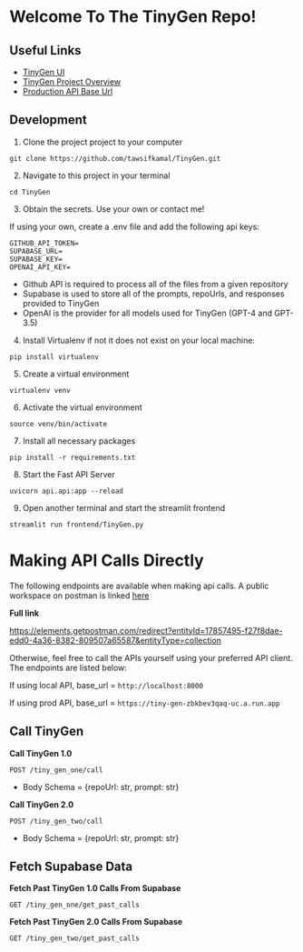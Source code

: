 
# Welcome To The TinyGen Repo!

## Useful Links

- [TinyGen UI](https://tiny-gen.streamlit.app/)
- [TinyGen Project Overview](https://tawsifkamal.notion.site/TinyGen-3bc759c6254a4e33ad7f7fac86d97c0b?pvs=74)
- [Production API Base Url](https://tiny-gen-zbkbev3qaq-uc.a.run.app)


## Development

1. Clone the project project to your computer

```
git clone https://github.com/tawsifkamal/TinyGen.git
```

2. Navigate to this project in your terminal

```
cd TinyGen
```

3. Obtain the secrets. Use your own or contact me!

If using your own, create a .env file and add the following api keys:

```
GITHUB_API_TOKEN=
SUPABASE_URL=
SUPABASE_KEY=
OPENAI_API_KEY=
```

- Github API is required to process all of the files from a given repository
- Supabase is used to store all of the prompts, repoUrls, and responses provided to TinyGen
- OpenAI is the provider for all models used for TinyGen (GPT-4 and GPT-3.5)

4. Install Virtualenv if not it does not exist on your local machine:

```
pip install virtualenv
```

5. Create a virtual environment
```
virtualenv venv
```


6. Activate the virtual environment

```
source venv/bin/activate
```

7. Install all necessary packages
```
pip install -r requirements.txt
```

8. Start the Fast API Server
```
uvicorn api.api:app --reload
```

9. Open another terminal and start the streamlit frontend
```
streamlit run frontend/TinyGen.py
```

# Making API Calls Directly
The following endpoints are available when making api calls. A public workspace on postman is linked [here](https://elements.getpostman.com/redirect?entityId=17857495-f27f8dae-edd0-4a36-8382-809507a65587&entityType=collection)

**Full link**

https://elements.getpostman.com/redirect?entityId=17857495-f27f8dae-edd0-4a36-8382-809507a65587&entityType=collection

Otherwise, feel free to call the APIs yourself using your preferred API client. The endpoints are listed below:

If using local API, base_url = ```http://localhost:8000```

If using prod API, base_url = ```https://tiny-gen-zbkbev3qaq-uc.a.run.app```
## Call TinyGen

**Call TinyGen 1.0**

```POST /tiny_gen_one/call``` 

- Body Schema = {repoUrl: str, prompt: str}

**Call TinyGen 2.0**

```POST /tiny_gen_two/call``` 

- Body Schema = {repoUrl: str, prompt: str}

## Fetch Supabase Data

**Fetch Past TinyGen 1.0 Calls From Supabase**

```GET /tiny_gen_one/get_past_calls``` 

**Fetch Past TinyGen 2.0 Calls From Supabase**

```GET /tiny_gen_two/get_past_calls``` 
